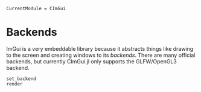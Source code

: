 ```@meta
CurrentModule = CImGui
```

# Backends
ImGui is a very embeddable library because it abstracts things like drawing to
the screen and creating windows to its *backends*. There are many official
backends, but currently CImGui.jl only supports the GLFW/OpenGL3 backend.

```@docs
set_backend
render
```
